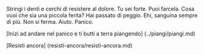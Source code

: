 Stringi i denti e cerchi di resistere al dolore. Tu sei forte. Puoi farcela.
Cosa vuoi che sia una piccola ferita? Hai passato di peggio. Ehi, sanguina 
sempre di più. Non si ferma. Aiuto. Panico.

[Inizi ad andare nel panico e ti butti a terra piangendo] (../piangi/piangi.md)

[Resisti ancora] (resisti-ancora/resisti-ancora.md)
